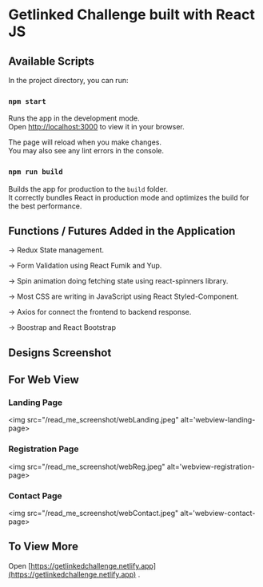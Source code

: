 # Getlinked Challenge built with React JS

## Available Scripts

In the project directory, you can run:

### `npm start`

Runs the app in the development mode.\
Open [http://localhost:3000](http://localhost:3000) to view it in your browser.

The page will reload when you make changes.\
You may also see any lint errors in the console.

### `npm run build`

Builds the app for production to the `build` folder.\
It correctly bundles React in production mode and optimizes the build for the best performance.


## Functions / Futures Added in the Application

-> Redux State management.

-> Form Validation using React Fumik and Yup.

-> Spin animation doing fetching state using react-spinners library.

-> Most CSS are writing in JavaScript using React Styled-Component.

-> Axios for connect the frontend to backend response.

-> Boostrap and React Bootstrap


## Designs Screenshot

## For Web View

### Landing Page
<img src="/read_me_screenshot/webLanding.jpeg"  alt='webview-landing-page>


### Registration Page
<img src="/read_me_screenshot/webReg.jpeg" alt='webview-registration-page>


### Contact Page
<img src="/read_me_screenshot/webContact.jpeg"  alt='webview-contact-page>



## To View More 

Open [https://getlinkedchallenge.netlify.app](https://getlinkedchallenge.netlify.app) .